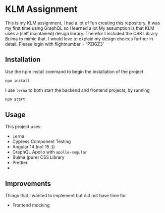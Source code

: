 # KLM Assignment

This is my KLM assignment, I had a lot of fun creating this repository.
It was my first time using GraphQL so I learned a lot
My assumption is that KLM uses a (self maintained) design library. Therefor I included the CSS Library Bulma to mimic that.
I would love to explain my design choices further in detail.
Please login with flightnumber = 'PZIGZ3'

## Installation

Use the npm install command to begin the installation of the project

```bash
npm install
```

I use `lerna` to both start the backend and frontend projects, by running

```bash
npm start
```

## Usage

This project uses:
- Lerna
- Cypress Component Testing
- Angular 14 (not 15 :))
- GraphQL Apollo with `apollo-angular`
- Bulma (pure) CSS Library
- Prettier
- 
## Improvements

Things that I wanted to implement but did not have time for
- Frontend mocking

